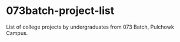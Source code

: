 # 073batch-project-list
List of college projects by undergraduates from 073 Batch, Pulchowk Campus.
